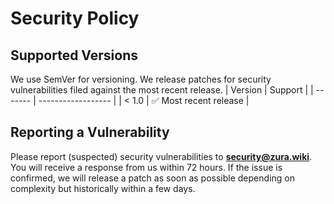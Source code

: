 # Security Policy

## Supported Versions

We use SemVer for versioning. We release patches for security vulnerabilities filed against the most recent release.
| Version | Support           |
| ------- | ------------------ |
| < 1.0   | :white_check_mark: Most recent release |

## Reporting a Vulnerability

Please report (suspected) security vulnerabilities to
**[security@zura.wiki](mailto:security@zura.wiki)**.
You will receive a response from us within 72 hours. If the issue is confirmed, we will release a patch as soon
as possible depending on complexity but historically within a few days.
